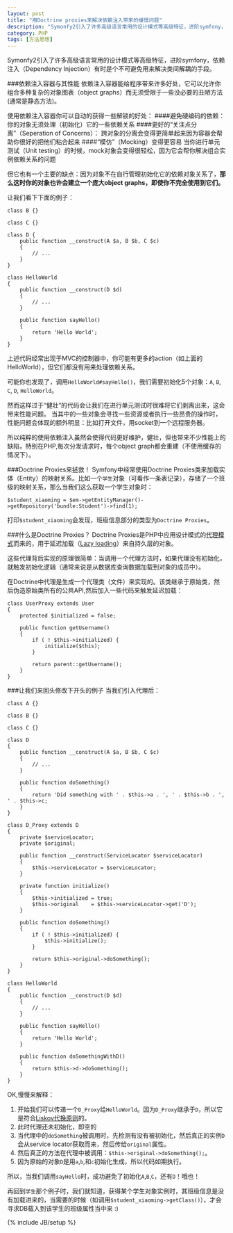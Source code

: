 ```yaml
---
layout: post
title: "用Doctrine proxies来解决依赖注入带来的缓慢问题"
description: "Symonfy2引入了许多高级语言常用的设计模式等高级特征，进阶symfony，依赖注入（Dependency Injection）有时是个不可避免用来解决类间解耦的手段。"
category: PHP
tags: [方法思想]
---
```

Symonfy2引入了许多高级语言常用的设计模式等高级特征，进阶symfony，依赖注入（Dependency Injection）有时是个不可避免用来解决类间解耦的手段。

###依赖注入容器与其性能
依赖注入容器能给程序带来许多好处，它可以允许你组合多种复杂的对象图表（object graphs）而无须受限于一些没必要的丑陋方法(通常是静态方法)。

使用依赖注入容器你可以自动的获得一些解锁的好处：
####避免硬编码的依赖：
你的对象无须处理（初始化）它的一些依赖关系
####更好的“关注点分离”（Seperation of Concerns）：
跨对象的分离会变得更简单起来因为容器会帮助你很好的把他们粘合起来
####“模仿”（Mocking）变得更容易
当你进行单元测试（Unit testing）的时候，mock对象会变得很轻松，因为它会帮你解决组合实例依赖关系的问题

但它也有一个主要的缺点：因为对象不在自行管理初始化它的依赖对象关系了，**那么这时你的对象也许会建立一个庞大object graphs，即使你不完全使用到它们。**

让我们看下下面的例子：

	class B {}
	 
	class C {}
	 
	class D {
	    public function __construct(A $a, B $b, C $c)
	    {
	        // ...
	    }
	}
	 
	class HelloWorld
	{
	    public function __construct(D $d)
	    {
	        // ...
	    }
	 
	    public function sayHello()
	    {
	        return 'Hello World';
	    }
	}

上述代码经常出现于MVC的控制器中，你可能有更多的action（如上面的HelloWorld），但它们都没有用来处理依赖关系。

可能你也发现了，调用`HelloWorld#sayHello()`，我们需要初始化5个对象：`A`, `B`, `C`, `D`, `HelloWorld`。

然而这样过于“健壮”的代码会让我们在进行单元测试时很难将它们剥离出来，这会带来性能问题。
当其中的一些对象会寻找一些资源或者执行一些昂贵的操作时，性能问题会体现的额外明显：比如打开文件，用socket到一个远程服务器。

所以纯粹的使用依赖注入虽然会使得代码更好维护，健壮，但也带来不少性能上的缺陷，特别在PHP,每次分发请求时，每个object graph都会重建（不使用缓存的情况下）。

###Doctrine Proxies来拯救！
Symfony中经常使用Doctrine Proxies类来加载实体（Entity）的映射关系。比如一个`学生`对象（可看作一条表记录），存储了一个班级的映射关系，那么当我们这么获取一个学生对象时：

	$student_xiaoming = $em->getEntityManager()->getRepository('bundle:Student')->find(1);

打印`$student_xiaoming`会发现，班级信息部分的类型为`Doctrine Proxies`。

###什么是Doctrine Proxies？
Doctrine Proxies是PHP中应用设计模式的[代理模式](http://zh.wikipedia.org/wiki/代理模式)而来的，用于延迟加载（[Lazy loading](http://www.martinfowler.com/eaaCatalog/lazyLoad.html)）来自持久层的对象。

这些代理背后实现的原理很简单：当调用一个代理方法时，如果代理没有初始化，就触发初始化逻辑（通常来说是从数据库查询数据加载到对象的成员中）。

在Doctrine中代理是生成一个代理类（文件）来实现的。该类继承于原始类，然后伪造原始类所有的公共API,然后加入一些代码来触发延迟加载：

	class UserProxy extends User
	{
	    protected $initialized = false;
	 
	    public function getUsername()
	    {
	        if ( ! $this->initialized) {
	            initialize($this);
	        }
	 
	        return parent::getUsername();
	    }
	}

###让我们来回头修改下开头的例子
当我们引入代理后：

	class A {}
	 
	class B {}
	 
	class C {}
	 
	class D
	{
	    public function __construct(A $a, B $b, C $c)
	    {
	        // ...
	    }
	 
	    public function doSomething()
	    {
	        return 'Did something with ' . $this->a . ', ' . $this->b . ', ' . $this->c;
	    }
	}
	 
	class D_Proxy extends D
	{
	    private $serviceLocator;
	    private $original;
	 
	    public function __construct(ServiceLocator $serviceLocator)
	    {
	        $this->serviceLocator = $serviceLocator;
	    }
	 
	    private function initialize()
	    {
	        $this->initialized = true;
	        $this->original    = $this->serviceLocator->get('D');
	    }
	 
	    public function doSomething()
	    {
	        if ( ! $this->initialized) {
	            $this->initialize();
	        }
	 
	        return $this->original->doSomething();
	    }
	}
	 
	class HelloWorld
	{
	    public function __construct(D $d)
	    {
	        // ...
	    }
	 
	    public function sayHello()
	    {
	        return 'Hello World';
	    }
	 
	    public function doSomethingWithD()
	    {
	        return $this->d->doSomething();
	    }
	}

OK,慢慢来解释：


1. 开始我们可以传递一个`D_Proxy`给`HelloWorld`。因为`D_Proxy`继承于`D`，所以它是符合[Liskov代换原则](http://zh.wikipedia.org/wiki/Liskov代換原則)的。
2. 此时代理还未初始化，即空的
3. 当代理中的`doSomething`被调用时，先检测有没有被初始化，然后真正的实例`D`会从service locator获取而来，然后传给`original`属性。
4. 然后真正的方法在代理中被调用：`$this->original->doSomething();`。
5. 因为原始的对象`D`是用`a`,`b`,和`c`初始化生成，所以代码如期执行。


所以，当我们调用`sayHello`时，成功避免了初始化`A`,`B`,`C`，还有`D`！哦也！

再回到`学生`那个例子时，我们就知道，获得某个学生对象实例时，其班级信息是没有加载进来的，当需要的时候（如调用`$student_xiaoming->getClass()`），才会寻求DB载入到该学生的班级属性当中来 :)

{% include JB/setup %}
